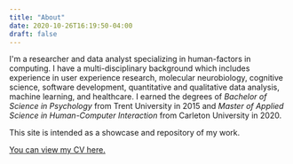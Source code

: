 ```yaml
---
title: "About"
date: 2020-10-26T16:19:50-04:00
draft: false
---
```



I'm a researcher and data analyst specializing in human-factors in computing.
I have a multi-disciplinary background which includes experience in user
experience research, molecular neurobiology, cognitive science, software
development, quantitative and qualitative data analysis, machine learning, and
healthcare. I earned the degrees of *Bachelor of Science in Psychology* from
Trent University in 2015 and *Master of Applied Science in Human-Computer
Interaction* from Carleton University in 2020.

This site is intended as a showcase and repository of my work.

[You can view my CV here.](/docs/jcarr_cv.pdf)
